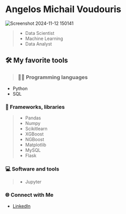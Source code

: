 # Angelos Michail Voudouris
![Screenshot 2024-11-12 150141](https://github.com/user-attachments/assets/107bebde-1c5f-4254-ae20-55af94dac84f)

> - Data Scientist
> - Machine Learning
> - Data Analyst

## 🛠️ My favorite tools
> ### 👨‍💻 Programming languages
- Python
- SQL

### 🧰 Frameworks, libraries
   > - Pandas
   > - Numpy
   > - Scikitlearn
   > - XGBoost
   > - NGBoost
   > - Matplotlib
   > - MySQL
   > - Flask

### 💻 Software and tools
   > - Jupyter

### 🌐 Connect with Me
- [LinkedIn](www.linkedin.com/in/michael-angelo-voudouris-082a20207)
